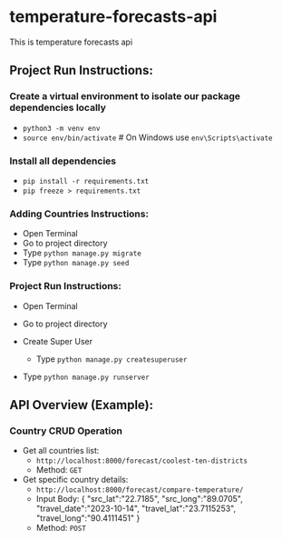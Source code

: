 # temperature-forecasts-api
This is temperature forecasts api


## Project Run Instructions:
### Create a virtual environment to isolate our package dependencies locally
* `python3 -m venv env`
* `source env/bin/activate`  # On Windows use `env\Scripts\activate`
### Install all dependencies 
* `pip install -r requirements.txt`
* `pip freeze > requirements.txt`
  
### Adding Countries Instructions:
* Open Terminal
* Go to project directory
* Type `python manage.py migrate`
* Type `python manage.py seed`

### Project Run Instructions:
* Open Terminal
* Go to project directory
* Create Super User 
   * Type  `python manage.py createsuperuser`
  
* Type `python manage.py runserver`


## API Overview (Example):

  
### Country CRUD Operation
* Get all countries list:
    * `http://localhost:8000/forecast/coolest-ten-districts`
    * Method: `GET`
* Get specific country details:
     * `http://localhost:8000/forecast/compare-temperature/`
     * Input Body: 
        {
            "src_lat":"22.7185",
            "src_long":"89.0705",
            "travel_date":"2023-10-14",
            "travel_lat":"23.7115253",
            "travel_long":"90.4111451"
      }
     * Method: `POST`


  




